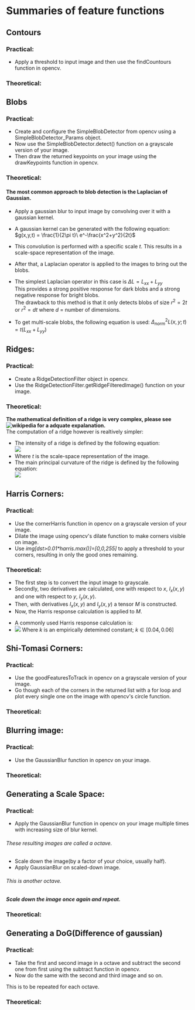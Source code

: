 # Summaries of feature functions

## Contours

### Practical:

- Apply a threshold to input image and then use the findCountours function in opencv.

### Theoretical:

## Blobs

### Practical:

- Create and configure the SimpleBlobDetector from opencv using a SimpleBlobDetector_Params object.
- Now use the SimpleBlobDetector.detect() function on a grayscale version of your image.
- Then draw the returned keypoints on your image using the drawKeypoints function in opencv.

### Theoretical:

#### The most common approach to blob detection is the Laplacian of Gaussian.

- Apply a gaussian blur to input image by convolving over it with a gaussian kernel.

* A gaussian kernel can be generated with the following equation:  
  $g(x,y,t) = \frac{1}{2\pi t}\ e^-\frac{x^2+y^2}{2t}\$

* This convolution is performed with a specific scale _t_. This results in a scale-space representation of the image.
* After that, a Laplacian operator is applied to the images to bring out the blobs.
* The simplest Laplacian operator in this case is $\Delta L = L_{xx} + L_{yy}$  
  This provides a strong positive response for dark blobs and a strong negative response for bright blobs.  
  The drawback to this method is that it only detects blobs of size $r^2 = 2t$ or $r^2 = dt$ where _d_ = number of dimensions.
* To get multi-scale blobs, the following equation is used: $\Delta^2_{norm} L(x,y;t) = t(L_{xx} + L_{yy})$

## Ridges:

### Practical:

- Create a RidgeDetectionFilter object in opencv.
- Use the RidgeDetectionFilter.getRidgeFilteredImage() function on your image.

### Theoretical:

**The mathematical definition of a ridge is very complex, please see ![wikipedia](https://en.wikipedia.org/wiki/Ridge_detection#Computation_of_variable_scale_ridges_from_two-dimensional_images) for a adquate expalanation.**  
The computation of a ridge however is realtively simpler:

- The intensity of a ridge is defined by the following equation:  
  ![](https://wikimedia.org/api/rest_v1/media/math/render/svg/8966ab3703612cf38dd49239d338e9829e78ac84)
- Where _t_ is the scale-space representation of the image.
- The main principal curvature of the ridge is defined by the following equation:  
  ![](https://wikimedia.org/api/rest_v1/media/math/render/svg/3cafac8e1bc8b41dcaa0a480023f3a5015c615e6)

## Harris Corners:

### Practical:

- Use the cornerHarris function in opencv on a grayscale version of your image.
- Dilate the image using opencv's dilate function to make corners visible on image.
- Use _img[dst>0.01*harris.max()]=[0,0,255]_ to apply a threshold to your corners, resulting in only the good ones remaining.

### Theoretical:

- The first step is to convert the input image to grayscale.
- Secondly, two derivatives are calculated, one with respect to _x_, $I_x(x,y)$ and one with respect to _y_, $I_y(x,y)$.
- Then, with derivatives $I_x(x,y)$ and $I_y(x,y)$ a tensor _M_ is constructed.
- Now, the Harris response calculation is applied to _M_.

* A commonly used Harris response calculation is:
* ![](https://wikimedia.org/api/rest_v1/media/math/render/svg/0d01c963a34e4c36da9e71676384c7fd14e0c14c)
  Where _k_ is an empirically detemined constant; $k \in [0.04, 0.06]$

## Shi-Tomasi Corners:

### Practical:

- Use the goodFeaturesToTrack in opencv on a grayscale version of your image.
- Go though each of the corners in the returned list with a for loop and plot every single one on the image with opencv's circle function.

### Theoretical:

## Blurring image:

### Practical:

- Use the GaussianBlur function in opencv on your image.

### Theoretical:

## Generating a Scale Space:

### Practical:

- Apply the GaussianBlur function in opencv on your image multiple times with increasing size of blur kernel.

###### These resulting images are called a octave.

- Scale down the image(by a factor of your choice, usually half).
- Apply GaussianBlur on scaled-down image.

###### This is another octave.

##### Scale down the image once again and repeat.

### Theoretical:

## Generating a DoG(Difference of gaussian)

### Practical:

- Take the first and second image in a octave and subtract the second one from first using the subtract function in opencv.
- Now do the same with the second and third image and so on.

This is to be repeated for each octave.

### Theoretical:
